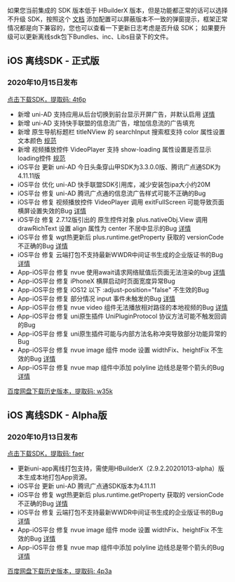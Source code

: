 如果您当前集成的 SDK 版本低于 HBuilderX 版本，但是功能都正常的话可以选择不升级 SDK，按照这个 [文档](https://ask.dcloud.net.cn/article/35627) 添加配置可以屏蔽版本不一致的弹窗提示，框架正常情况都是向下兼容的，您也可以查看一下更新日志考虑是否升级 SDK； 如果要升级可以更新离线sdk包下Bundles、inc、Libs目录下的文件。

## iOS 离线SDK - 正式版

### 2020年10月15日发布
[点击下载SDK，提取码: 4t6p](https://pan.baidu.com/s/174xsWibmT7Z0RWilcCTBgg)
+ 新增 uni-AD 支持应用从后台切换到前台显示开屏广告，并默认启用 [详情](https://ask.dcloud.net.cn/article/36718#splash_fr)
+ 新增 uni-AD 支持快手联盟的信息流广告，增加信息流的广告填充
+ 新增 原生导航标题栏 titleNView 的 searchInput 搜索框支持 color 属性设置文本颜色 [规范](https://www.html5plus.org/doc/zh_cn/webview.html#plus.webview.WebviewTitleNViewSearchInputStyles)
+ 新增 视频播放控件 VideoPlayer 支持 show-loading 属性设置是否显示loading控件 [规范](https://www.html5plus.org/doc/zh_cn/video.html#plus.video.VideoPlayerStyles)
+ iOS平台 更新 uni-AD 今日头条穿山甲SDK为3.3.0.0版、腾讯广点通SDK为4.11.11版
+ iOS平台 优化 uni-AD 快手联盟SDK引用库，减少安装包ipa大小约20M
+ iOS平台 修复 uni-AD 腾讯广点通的信息流广告样式可能不正确的Bug
+ iOS平台 修复 视频播放控件 VideoPlayer 调用 exitFullScreen 可能导致页面横屏设置失效的Bug [详情](https://ask.dcloud.net.cn/question/105520)
+ iOS平台 修复 2.7.12版引出的 原生控件对象 plus.nativeObj.View 调用 drawRichText 设置 align 属性为 center 不居中显示的Bug [详情](https://ask.dcloud.net.cn/question/103328)
+ iOS平台 修复 wgt热更新后 plus.runtime.getProperty 获取的 versionCode 不正确的Bug [详情](https://ask.dcloud.net.cn/question/108425)
+ iOS平台 修复 云端打包不支持最新WWDR中间证书生成的企业版证书的Bug [详情](https://ask.dcloud.net.cn/question/106866)
+ App-iOS平台 修复 nvue 使用await请求网络赋值后页面无法渲染的bug [详情](https://ask.dcloud.net.cn/question/107670)
+ App-iOS平台 修复 iPhoneX 横屏启动时页面宽度异常Bug
+ App-iOS平台 修复 iOS12 以下 :adjust-position="false" 不生效的Bug
+ App-iOS平台 修复 部分情况 input 事件未触发的Bug [详情](https://ask.dcloud.net.cn/question/101135)
+ App-iOS平台 修复 nvue video 组件无法播放相对路径的本地视频的Bug [详情](https://ask.dcloud.net.cn/question/107215)
+ App-iOS平台 修复 uni原生插件 UniPluginProtocol 协议方法可能不触发回调的Bug
+ App-iOS平台 修复 uni原生插件可能与内部方法名称冲突导致部分功能异常的Bug
+ App-iOS平台 修复 nvue image 组件 mode 设置 widthFix、heightFix 不生效的Bug [详情](https://ask.dcloud.net.cn/question/98827)
+ App-iOS平台 修复 nvue map 组件中添加 polyline 边线总是带个箭头的Bug [详情](https://ask.dcloud.net.cn/question/91041)

[百度网盘下载历史版本，提取码: w35k](https://pan.baidu.com/s/1gZGJMaSqZQftqgEVtadvEg)



## iOS 离线SDK - Alpha版

### 2020年10月13日发布 
[点击下载SDK，提取码: faer](https://pan.baidu.com/s/1coJ38DnLlsft2PHlAAe7ZA)
+ 更新uni-app离线打包支持，需使用HBuilderX（2.9.2.20201013-alpha）版本生成本地打包App资源。
+ iOS平台 更新 uni-AD 腾讯广点通SDK版本为4.11.11
+ iOS平台 修复 wgt热更新后 plus.runtime.getProperty 获取的 versionCode 不正确的Bug [详情](https://ask.dcloud.net.cn/question/108425)
+ iOS平台 修复 云端打包不支持最新WWDR中间证书生成的企业版证书的Bug [详情](https://ask.dcloud.net.cn/question/106866) 
+ App-iOS平台 修复 nvue image 组件 mode 设置 widthFix、heightFix 不生效的Bug [详情](https://ask.dcloud.net.cn/question/98827)
+ App-iOS平台 修复 nvue map 组件中添加 polyline 边线总是带个箭头的Bug [详情](https://ask.dcloud.net.cn/question/91041)


  
[百度网盘下载历史版本，提取码: 4p3a](https://pan.baidu.com/s/1C0H4DhfI-wXG0NaR2AiE7g)
